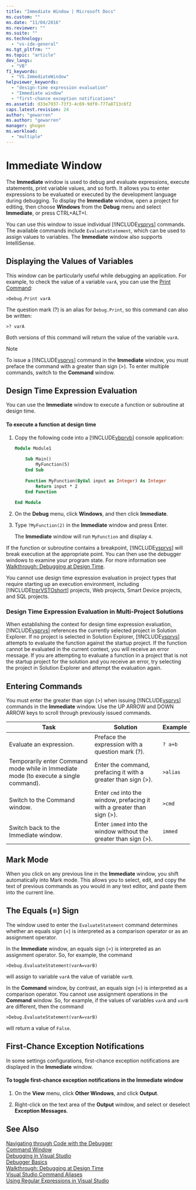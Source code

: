 ```yaml
---
title: "Immediate Window | Microsoft Docs"
ms.custom: ""
ms.date: "11/04/2016"
ms.reviewer: ""
ms.suite: ""
ms.technology: 
  - "vs-ide-general"
ms.tgt_pltfrm: ""
ms.topic: "article"
dev_langs: 
  - "VB"
f1_keywords: 
  - "VS.ImmediateWindow"
helpviewer_keywords: 
  - "design-time expression evaluation"
  - "Immediate window"
  - "first-chance exception notifications"
ms.assetid: d33e7937-73f3-4c69-9df0-777a8713c6f2
caps.latest.revision: 24
author: "gewarren"
ms.author: "gewarren"
manager: ghogen
ms.workload: 
  - "multiple"
---
```

# Immediate Window
The **Immediate** window is used to debug and evaluate expressions, execute statements, print variable values, and so forth. It allows you to enter expressions to be evaluated or executed by the development language during debugging. To display the **Immediate** window, open a project for editing, then choose **Windows** from the **Debug** menu and select **Immediate**, or press CTRL+ALT+I.  
  
 You can use this window to issue individual [!INCLUDE[vsprvs](../../code-quality/includes/vsprvs_md.md)] commands. The available commands include `EvaluateStatement`, which can be used to assign values to variables. The **Immediate** window also supports IntelliSense.  
  
## Displaying the Values of Variables  
 This window can be particularly useful while debugging an application. For example, to check the value of a variable `varA`, you can use the [Print Command](../../ide/reference/print-command.md):  
  
```  
>Debug.Print varA  
```  
  
 The question mark (?) is an alias for `Debug.Print`, so this command can also be written:  
  
```  
>? varA  
```  
  
 Both versions of this command will return the value of the variable `varA`.  
  
> [!NOTE]
>  To issue a [!INCLUDE[vsprvs](../../code-quality/includes/vsprvs_md.md)] command in the **Immediate** window, you must preface the command with a greater than sign (>). To enter multiple commands, switch to the **Command** window.  
  
## Design Time Expression Evaluation  
 You can use the **Immediate** window to execute a function or subroutine at design time.  
  
#### To execute a function at design time  
  
1.  Copy the following code into a [!INCLUDE[vbprvb](../../code-quality/includes/vbprvb_md.md)] console application:  
  
    ```vb
    Module Module1  
  
        Sub Main()  
            MyFunction(5)  
        End Sub  
  
        Function MyFunction(ByVal input as Integer) As Integer  
            Return input * 2  
        End Function  
  
    End Module  
    ```  
  
2.  On the **Debug** menu, click **Windows**, and then click **Immediate**.  
  
3.  Type `?MyFunction(2)` in the **Immediate** window and press Enter.  
  
     The **Immediate** window will run `MyFunction` and display `4`.  
  
If the function or subroutine contains a breakpoint, [!INCLUDE[vsprvs](../../code-quality/includes/vsprvs_md.md)] will break execution at the appropriate point. You can then use the debugger windows to examine your program state. For more information see [Walkthrough: Debugging at Design Time](../../debugger/walkthrough-debugging-at-design-time.md).  
  
You cannot use design time expression evaluation in project types that require starting up an execution environment, including [!INCLUDE[trprVSTOshort](../../ide/reference/includes/trprvstoshort_md.md)] projects, Web projects, Smart Device projects, and SQL projects.  
  
### Design Time Expression Evaluation in Multi-Project Solutions  
 When establishing the context for design time expression evaluation, [!INCLUDE[vsprvs](../../code-quality/includes/vsprvs_md.md)] references the currently selected project in Solution Explorer. If no project is selected in Solution Explorer, [!INCLUDE[vsprvs](../../code-quality/includes/vsprvs_md.md)] attempts to evaluate the function against the startup project. If the function cannot be evaluated in the current context, you will receive an error message. If you are attempting to evaluate a function in a project that is not the startup project for the solution and you receive an error, try selecting the project in Solution Explorer and attempt the evaluation again.  
  
## Entering Commands  
 You must enter the greater than sign (>) when issuing [!INCLUDE[vsprvs](../../code-quality/includes/vsprvs_md.md)] commands in the **Immediate** window. Use the UP ARROW and DOWN ARROW keys to scroll through previously issued commands.  
  
|Task|Solution|Example|  
|----------|--------------|-------------|  
|Evaluate an expression.|Preface the expression with a question mark (?).|`? a+b`|  
|Temporarily enter Command mode while in Immediate mode (to execute a single command).|Enter the command, prefacing it with a greater than sign (>).|`>alias`|  
|Switch to the Command window.|Enter `cmd` into the window, prefacing it with a greater than sign (>).|`>cmd`|  
|Switch back to the Immediate window.|Enter `immed` into the window without the greater than sign (>).|`immed`|  
  
## Mark Mode  
 When you click on any previous line in the **Immediate** window, you shift automatically into Mark mode. This allows you to select, edit, and copy the text of previous commands as you would in any text editor, and paste them into the current line.  
  
## The Equals (=) Sign  
 The window used to enter the `EvaluateStatement` command determines whether an equals sign (=) is interpreted as a comparison operator or as an assignment operator.  
  
 In the **Immediate** window, an equals sign (=) is interpreted as an assignment operator. So, for example, the command  
  
```  
>Debug.EvaluateStatement(varA=varB)  
```  
  
 will assign to variable `varA` the value of variable `varB`.  
  
 In the **Command** window, by contrast, an equals sign (=) is interpreted as a comparison operator. You cannot use assignment operations in the **Command** window. So, for example, if the values of variables `varA` and `varB` are different, then the command  
  
```  
>Debug.EvaluateStatement(varA=varB)  
```  
  
 will return a value of `False`.  
  
## First-Chance Exception Notifications  
 In some settings configurations, first-chance exception notifications are displayed in the **Immediate** window.  
  
#### To toggle first-chance exception notifications in the Immediate window  
  
1.  On the **View** menu, click **Other Windows**, and click **Output**.  
  
2.  Right-click on the text area of the **Output** window, and select or deselect **Exception Messages**.  
  
## See Also  
 [Navigating through Code with the Debugger](../../debugger/navigating-through-code-with-the-debugger.md)   
 [Command Window](../../ide/reference/command-window.md)   
 [Debugging in Visual Studio](../../debugger/debugging-in-visual-studio.md)   
 [Debugger Basics](../../debugger/debugger-basics.md)   
 [Walkthrough: Debugging at Design Time](../../debugger/walkthrough-debugging-at-design-time.md)   
 [Visual Studio Command Aliases](../../ide/reference/visual-studio-command-aliases.md)   
 [Using Regular Expressions in Visual Studio](../../ide/using-regular-expressions-in-visual-studio.md)